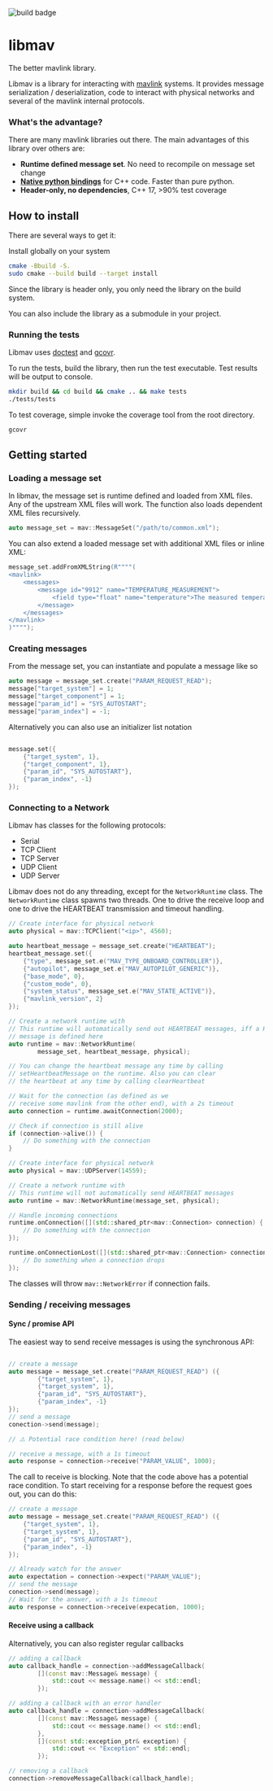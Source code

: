 ![build badge](https://github.com/Auterion/libmav/actions/workflows/test.yml/badge.svg)

# libmav

The better mavlink library.

Libmav is a library for interacting with [mavlink](https://mavlink.io) systems. 
It provides message serialization / deserialization, code to interact with physical 
networks and several of the mavlink internal protocols.

### What's the advantage?

There are many mavlink libraries out there. The main advantages of this library over others are:

- **Runtime defined message set**. No need to recompile on message set change
- [**Native python bindings**](https://github.com/Auterion/libmav-python) for C++ code. Faster than pure python.
- **Header-only, no dependencies**, C++ 17, >90% test coverage

## How to install

There are several ways to get it:

Install globally on your system
```bash
cmake -Bbuild -S.
sudo cmake --build build --target install
```
Since the library is header only, you only need the library on the build system.

You can also include the library as a submodule in your project.

### Running the tests

Libmav uses [doctest](https://github.com/doctest/doctest/) and [gcovr](https://github.com/gcovr/gcovr/).

To run the tests, build the library, then run the test executable. Test results will be output to console.

```bash
mkdir build && cd build && cmake .. && make tests
./tests/tests
```

To test coverage, simple invoke the coverage tool from the root directory.
```bash
gcovr
```

## Getting started

### Loading a message set

In libmav, the message set is runtime defined and loaded from XML files.
Any of the upstream XML files will work. The function also loads dependent XML files
recursively.
```C++
auto message_set = mav::MessageSet("/path/to/common.xml");
```

You can also extend a loaded message set with additional XML files or inline XML:

```C++
message_set.addFromXMLString(R""""(
<mavlink>
    <messages>
        <message id="9912" name="TEMPERATURE_MEASUREMENT">
            <field type="float" name="temperature">The measured temperature in degress C</field>
        </message>
    </messages>
</mavlink>
)"""");
```

### Creating messages

From the message set, you can instantiate and populate a message like so

```C++
auto message = message_set.create("PARAM_REQUEST_READ");
message["target_system"] = 1;
message["target_component"] = 1;
message["param_id"] = "SYS_AUTOSTART";
message["param_index"] = -1;
```

Alternatively you can also use an initializer list notation

```C++

message.set({
    {"target_system", 1},
    {"target_component", 1},
    {"param_id", "SYS_AUTOSTART"},
    {"param_index", -1}
});
```


### Connecting to a Network

Libmav has classes for the following protocols:
- Serial
- TCP Client
- TCP Server
- UDP Client
- UDP Server

Libmav does not do any threading, except for the `NetworkRuntime` class.
The `NetworkRuntime` class spawns two threads. One to drive the receive
loop and one to drive the HEARTBEAT transmission and timeout handling.

```C++
// Create interface for physical network
auto physical = mav::TCPClient("<ip>", 4560);

auto heartbeat_message = message_set.create("HEARTBEAT");
heartbeat_message.set({
    {"type", message_set.e("MAV_TYPE_ONBOARD_CONTROLLER")},
    {"autopilot", message_set.e("MAV_AUTOPILOT_GENERIC")},
    {"base_mode", 0},
    {"custom_mode", 0},
    {"system_status", message_set.e("MAV_STATE_ACTIVE")},
    {"mavlink_version", 2}
});

// Create a network runtime with
// This runtime will automatically send out HEARTBEAT messages, iff a HEARTBEAT
// message is defined here
auto runtime = mav::NetworkRuntime(
        message_set, heartbeat_message, physical);

// You can change the heartbeat message any time by calling
// setHeartbeatMessage on the runtime. Also you can clear
// the heartbeat at any time by calling clearHeartbeat

// Wait for the connection (as defined as we 
// receive some mavlink from the other end), with a 2s timeout
auto connection = runtime.awaitConnection(2000);

// Check if connection is still alive
if (connection->alive()) {
    // Do something with the connection
}
```

```C++
// Create interface for physical network
auto physical = mav::UDPServer(14559);

// Create a network runtime with
// This runtime will not automatically send HEARTBEAT messages
auto runtime = mav::NetworkRuntime(message_set, physical);

// Handle incoming connections
runtime.onConnection([](std::shared_ptr<mav::Connection> connection) {
    // Do something with the connection
});

runtime.onConnectionLost([](std::shared_ptr<mav::Connection> connection) {
    // Do something when a connection drops
});

```


The classes will throw `mav::NetworkError` if connection fails.

### Sending / receiving messages

#### Sync / promise API

The easiest way to send receive messages is using the synchronous API:

```C++

// create a message
auto message = message_set.create("PARAM_REQUEST_READ") ({
        {"target_system", 1},
        {"target_system", 1},
        {"param_id", "SYS_AUTOSTART"},
        {"param_index", -1}
});
// send a message
conection->send(message);

// ⚠️ Potential race condition here! (read below)

// receive a message, with a 1s timeout
auto response = connection->receive("PARAM_VALUE", 1000);
```

The call to receive is blocking.
Note that the code above has a potential race condition. To start receiving
for a response before the request goes out, you can do this:

```C++
// create a message
auto message = message_set.create("PARAM_REQUEST_READ") ({
    {"target_system", 1},
    {"target_system", 1},
    {"param_id", "SYS_AUTOSTART"},
    {"param_index", -1}
});

// Already watch for the answer
auto expectation = connection->expect("PARAM_VALUE");
// send the message
conection->send(message);
// Wait for the answer, with a 1s timeout
auto response = connection->receive(expecation, 1000);
```

#### Receive using a callback

Alternatively, you can also register regular callbacks

```C++
// adding a callback
auto callback_handle = connection->addMessageCallback(
        [](const mav::Message& message) {
            std::cout << message.name() << std::endl;
        });

// adding a callback with an error handler
auto callback_handle = connection->addMessageCallback(
        [](const mav::Message& message) {
            std::cout << message.name() << std::endl;
        }, 
        [](const std::exception_ptr& exception) {
            std::cout << "Exception" << std::endl;
        });

// removing a callback
connection->removeMessageCallback(callback_handle);
```

